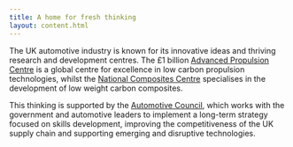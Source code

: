 ```yaml
---
title: A home for fresh thinking
layout: content.html
---
```


The UK automotive industry is known for its innovative ideas and thriving research and development centres. The £1 billion [Advanced Propulsion Centre](http://www.apcuk.co.uk/) is a global centre for excellence in low carbon propulsion technologies, whilst the [National Composites Centre](http://nccuk.com/) specialises in the development of low weight carbon composites. 

This thinking is supported by the [Automotive Council](http://www.automotivecouncil.co.uk/), which works with the government and automotive leaders to implement a long-term strategy focused on skills development, improving the competitiveness of the UK supply chain and supporting emerging and disruptive technologies. 
